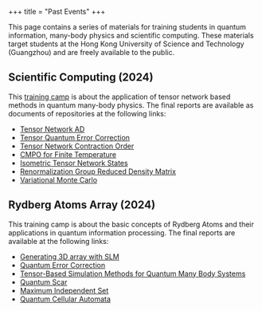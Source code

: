 +++
title =  "Past Events"
+++

This page contains a series of materials for training students in quantum information, many-body physics and scientific computing. These materials target students at the Hong Kong University of Science and Technology (Guangzhou) and are freely available to the public. 

## Scientific Computing (2024)

This [training camp](https://github.com/CodingThrust/NumericTrainingCamp) is about the application of tensor network based methods in quantum many-body physics. The final reports are available as documents of repositories at the following links:

- [Tensor Network AD](https://github.com/YidaiZhang/TensorNetworkAD2.jl)
- [Tensor Quantum Error Correction](https://github.com/nzy1997/TensorQEC.jl)
- [Tensor Network Contraction Order](https://github.com/ArrogantGao/Notes-Gsoc2024)
- [CMPO for Finite Temperature](https://github.com/lovemy569/CMPO-For-Finite-Temperature)
- [Isometric Tensor Network States](https://github.com/Br0kenSmi1e/isoTNS.jl)
- [Renormalization Group Reduced Density Matrix](https://github.com/exAClior/RGRDMT.jl)
- [Variational Monte Carlo](https://github.com/Phy-Ren/Variational-Monte-Carlo)

## Rydberg Atoms Array (2024)
This training camp is about the basic concepts of Rydberg Atoms and their applications in quantum information processing. The final reports are available at the following links:

- [Generating 3D array with SLM](/RydbergAtoms2024/AtomLoading/)
- [Quantum Error Correction](/RydbergAtoms2024/ErrorCorrection/)
- [Tensor-Based Simulation Methods for Quantum Many Body Systems](/RydbergAtoms2024/Simulation/final-xzgao)
- [Quantum Scar](/RydbergAtoms2024/Simulation/yidai)
- [Maximum Independent Set](/RydbergAtoms2024/Simulation/dezheng)
- [Quantum Cellular Automata](/RydbergAtoms2024/Algorithm/)
